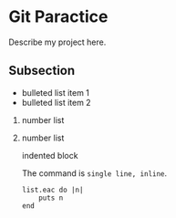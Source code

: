 # Git Paractice

Describe my project here.

## Subsection

* bulleted list item 1
* bulleted list item 2

1. number list
2. number list

    indented block

    The command is `single line, inline`.

    ```
    list.eac do |n|
        puts n
    end
    ```